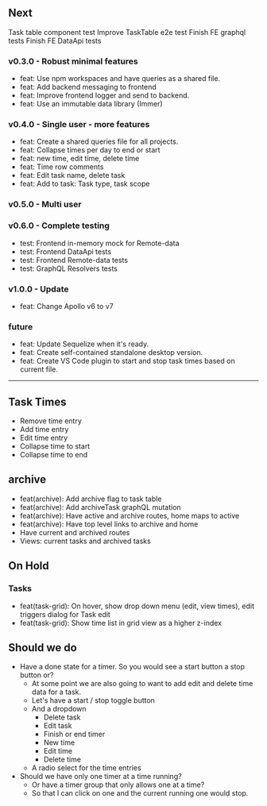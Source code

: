 ## Next

Task table component test
Improve TaskTable e2e test
Finish FE graphql tests
Finish FE DataApi tests

### v0.3.0 - Robust minimal features

- feat: Use npm workspaces and have queries as a shared file.
- feat: Add backend messaging to frontend
- feat: Improve frontend logger and send to backend.
- feat: Use an immutable data library (Immer)

### v0.4.0 - Single user - more features

- feat: Create a shared queries file for all projects.
- feat: Collapse times per day to end or start
- feat: new time, edit time, delete time
- feat: Time row comments
- feat: Edit task name, delete task
- feat: Add to task: Task type, task scope

### v0.5.0 - Multi user

### v0.6.0 - Complete testing

- test: Frontend in-memory mock for Remote-data
- test: Frontend DataApi tests
- test: Frontend Remote-data tests
- test: GraphQL Resolvers tests

### v1.0.0 - Update

- feat: Change Apollo v6 to v7

### future

- feat: Update Sequelize when it's ready.
- feat: Create self-contained standalone desktop version.
- feat: Create VS Code plugin to start and stop task times based on current file.

---

## Task Times

- Remove time entry
- Add time entry
- Edit time entry
- Collapse time to start
- Collapse time to end

## archive

- feat(archive): Add archive flag to task table
- feat(archive): Add archiveTask graphQL mutation
- feat(archive): Have active and archive routes, home maps to active
- feat(archive): Have top level links to archive and home
- Have current and archived routes
- Views: current tasks and archived tasks

## On Hold

### Tasks

- feat(task-grid): On hover, show drop down menu (edit, view times), edit triggers dialog for Task edit
- feat(task-grid): Show time list in grid view as a higher z-index

## Should we do

- Have a done state for a timer. So you would see a start button a stop button or?
  - At some point we are also going to want to add edit and delete time data for a task.
  - Let's have a start / stop toggle button
  - And a dropdown
    - Delete task
    - Edit task
    - Finish or end timer
    - New time
    - Edit time
    - Delete time
  - A radio select for the time entries
- Should we have only one timer at a time running?
  - Or have a timer group that only allows one at a time?
  - So that I can click on one and the current running one would stop.
